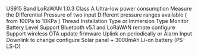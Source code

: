 US915 Band
LoRaWAN 1.0.3 Class A
Ultra-low power consumption
Measure the Differential Pressure of two input
Different pressure ranges available ( from 100Pa to 10KPa )
Thread Installation Type or Immersion Type
Monitor Battery Level
Support Bluetooth v5.1 and LoRaWAN remote configure
Support wireless OTA update firmware
Uplink on periodically or Alarm Input
Downlink to change configure
Solar panel + 3000mAh Li-on battery (PS-LS-D)
